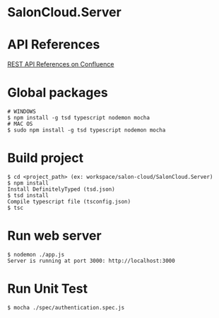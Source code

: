SalonCloud.Server
=================

API References
==============

[REST API References on
Confluence](https://smisyteam.atlassian.net/wiki/display/SC/REST+API+References)

Global packages
=============
```
# WINDOWS
$ npm install -g tsd typescript nodemon mocha
# MAC OS
$ sudo npm install -g tsd typescript nodemon mocha
```

Build project
=============
```
$ cd <project_path> (ex: workspace/salon-cloud/SalonCloud.Server)
$ npm install
Install DefinitelyTyped (tsd.json)
$ tsd install
Compile typescript file (tsconfig.json)
$ tsc
```
Run web server
=============
```
$ nodemon ./app.js
Server is running at port 3000: http://localhost:3000
```
Run Unit Test
=============
```
$ mocha ./spec/authentication.spec.js
```
